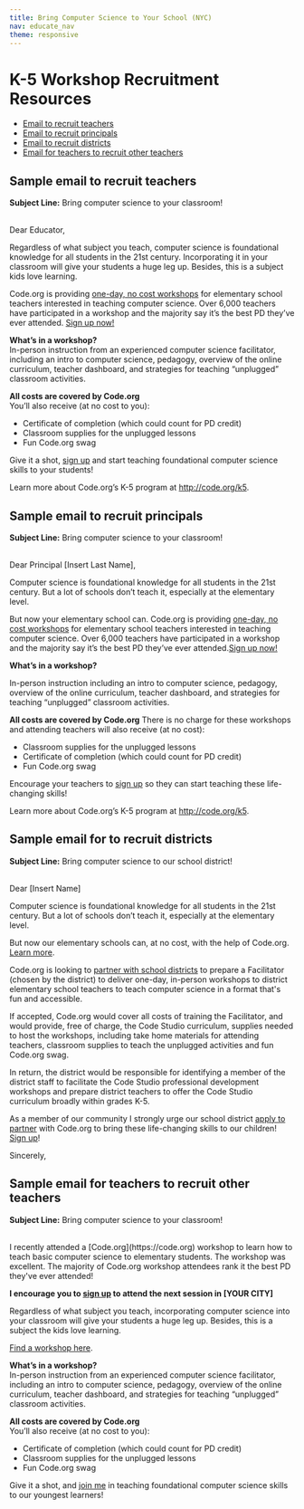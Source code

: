```yaml
---
title: Bring Computer Science to Your School (NYC)
nav: educate_nav
theme: responsive
---
```

# K-5 Workshop Recruitment Resources

- [Email to recruit teachers](#teachers)
- [Email to recruit principals](#principals)
- [Email to recruit districts](#districts)
- [Email for teachers to recruit other teachers](#teacherstoteachers)

<a id="teachers"></a>
## Sample email to recruit teachers
**Subject Line:** Bring computer science to your classroom!

<br />
Dear Educator,

Regardless of what subject you teach, computer science is foundational knowledge for all students in the 21st century. Incorporating it in your classroom will give your students a huge leg up. Besides, this is a subject kids love learning.

Code.org is providing [one-day, no cost workshops](/professional-development-workshops) for elementary school teachers interested in teaching computer science. Over 6,000 teachers have participated in a workshop and the majority say it’s the best PD they’ve ever attended. [Sign up now!](/professional-development-workshops)

**What’s in a workshop?**<br />
In-person instruction from an experienced computer science facilitator, including an intro to computer science, pedagogy, overview of the online curriculum, teacher dashboard, and strategies for teaching “unplugged” classroom activities. 

**All costs are covered by Code.org**<br />
You’ll also receive (at no cost to you):

+ Certificate of completion (which could count for PD credit)
+ Classroom supplies for the unplugged lessons
+ Fun Code.org swag

Give it a shot, [sign up](/professional-development-workshops) and start teaching foundational computer science skills to your students!

Learn more about Code.org’s K-5 program at http://code.org/k5.

<a id="principals"></a>
## Sample email to recruit principals

**Subject Line:** Bring computer science to your classroom!

<br />
Dear Principal [Insert Last Name],

Computer science is foundational knowledge for all students in the 21st century. But a lot of schools don’t teach it, especially at the elementary level.

But now your elementary school can. Code.org is providing [one-day, no cost workshops](/professional-development-workshops) for elementary school teachers interested in teaching computer science. Over 6,000 teachers have participated in a workshop and the majority say it’s the best PD they’ve ever attended.[Sign up now!](/professional-development-workshops)

**What’s in a workshop?**

In-person instruction including an intro to computer science, pedagogy, overview of the online curriculum, teacher dashboard, and strategies for teaching “unplugged” classroom activities.

**All costs are covered by Code.org**
There is no charge for these workshops and attending teachers will also receive (at no cost):

- Classroom supplies for the unplugged lessons
- Certificate of completion (which could count for PD credit)
- Fun Code.org swag

Encourage your teachers to [sign up](/professional-development-workshops) so they can start teaching these life-changing skills!

Learn more about Code.org’s K-5 program at http://code.org/k5.

<a id="districts"></a>
## Sample email for to recruit districts
**Subject Line:** Bring computer science to our school district!

<br />
Dear [Insert Name]

Computer science is foundational knowledge for all students in the 21st century. But a lot of schools don’t teach it, especially at the elementary level.

But now our elementary schools can, at no cost, with the help of Code.org. [Learn more](/educate/k5-district-partnership).

Code.org is looking to [partner with school districts](/educate/k5-district-partnership) to prepare a Facilitator (chosen by the district) to deliver one-day, in-person workshops to district elementary school teachers to teach computer science in a format that's fun and accessible. 

If accepted, Code.org would cover all costs of training the Facilitator, and would provide, free of charge, the Code Studio curriculum, supplies needed to host the workshops, including take home materials for attending teachers, classroom supplies to teach the unplugged activities and fun Code.org swag.

In return, the district would be responsible for identifying a member of the district staff to facilitate the Code Studio professional development workshops and prepare district teachers to offer the Code Studio curriculum broadly within grades K-5.

As a member of our community I strongly urge our school district [apply to partner](/educate/k5-district-partnership) with Code.org to bring these life-changing skills to our children! [Sign up](/educate/k5-district-partnership)!

Sincerely,

<a id="teacherstoteachers"></a>
## Sample email for teachers to recruit other teachers 

**Subject Line:** Bring computer science to your classroom!

<br />
I recently attended a [Code.org](https://code.org) workshop to learn how to teach basic computer science to elementary students. The workshop was excellent. The majority of Code.org workshop attendees rank it the best PD they've ever attended!

**I encourage you to [sign up](http://code.org/professional-development-workshops) to attend the next session in [YOUR CITY]**

Regardless of what subject you teach, incorporating computer science into your classroom will give your students a huge leg up. Besides, this is a subject the kids love learning.

[Find a workshop here](http://code.org/professional-development-workshops).

**What’s in a workshop?**<br />
In-person instruction from an experienced computer science facilitator, including an intro to computer science, pedagogy, overview of the online curriculum, teacher dashboard, and strategies for teaching “unplugged” classroom activities. 

**All costs are covered by Code.org**<br />
You’ll also receive (at no cost to you):

+ Certificate of completion (which could count for PD credit)
+ Classroom supplies for the unplugged lessons
+ Fun Code.org swag

Give it a shot, and [join me](/professional-development-workshops) in teaching foundational computer science skills to our youngest learners! 


